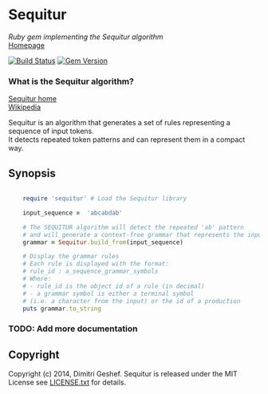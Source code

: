 Sequitur
===========
_Ruby gem implementing the Sequitur algorithm_  
[Homepage](https://github.com/famished-tiger/Sequitur)  

[![Build Status](https://travis-ci.org/famished-tiger/Sequitur.svg?branch=master)](https://travis-ci.org/famished-tiger/Sequitur)
[![Gem Version](https://badge.fury.io/rb/sequitur.svg)](http://badge.fury.io/rb/sequitur)


### What is the Sequitur algorithm? ###
[Sequitur home](http://sequitur.info/)  
[Wikipedia](http://en.wikipedia.org/wiki/Sequitur_algorithm)  

Sequitur is an algorithm that generates a set of rules representing a sequence of input tokens.  
It detects repeated token patterns and can represent them in a compact way.


## Synopsis  

```ruby  

    require 'sequitur' # Load the Sequitur library

    input_sequence =  'abcabdab'

    # The SEQUITUR algorithm will detect the repeated 'ab' pattern
    # and will generate a context-free grammar that represents the input string
    grammar = Sequitur.build_from(input_sequence)

    # Display the grammar rules
    # Each rule is displayed with the format:
    # rule_id : a_sequence_grammar_symbols
    # Where: 
    # - rule_id is the object id of a rule (in decimal)
    # - a grammar symbol is either a terminal symbol 
    # (i.e. a character from the input) or the id of a production
    puts grammar.to_string
```

### TODO: Add more documentation ###


Copyright
---------
Copyright (c) 2014, Dimitri Geshef. Sequitur is released under the MIT License see [LICENSE.txt](https://github.com/famished-tiger/Sequitur/blob/master/LICENSE.txt) for details.